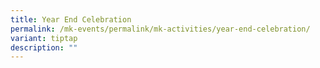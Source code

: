 ```yaml
---
title: Year End Celebration
permalink: /mk-events/permalink/mk-activities/year-end-celebration/
variant: tiptap
description: ""
---
```

<p></p>